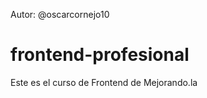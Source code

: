 Autor: @oscarcornejo10

frontend-profesional
====================

Este es el curso de Frontend de Mejorando.la
